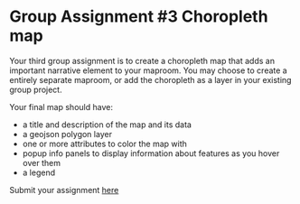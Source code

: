 # Group Assignment #3 Choropleth map

Your third group assignment is to create a choropleth map that adds an important narrative element to your maproom. You may choose to create a entirely separate maproom, or add the choropleth as a layer in your existing group project.

Your final map should have:

- a title and description of the map and its data
- a geojson polygon layer
- one or more attributes to color the map with
- popup info panels to display information about features as you hover over them
- a legend

Submit your assignment [here](https://github.com/yohman/21S-DH151/discussions/59)
